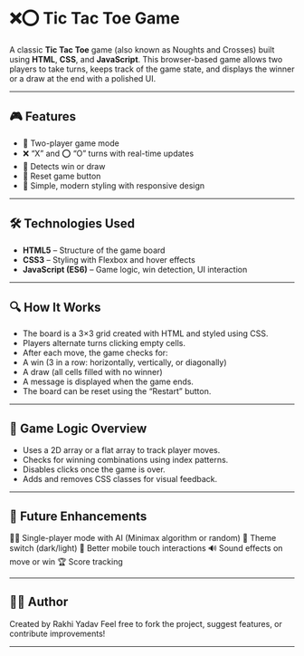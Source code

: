 # ❌⭕ Tic Tac Toe Game

A classic **Tic Tac Toe** game (also known as Noughts and Crosses) built using **HTML**, **CSS**, and **JavaScript**. This browser-based game allows two players to take turns, keeps track of the game state, and displays the winner or a draw at the end with a polished UI.

---

## 🎮 Features

- 🔁 Two-player game mode
- ❌ “X” and ⭕ “O” turns with real-time updates
- 🏁 Detects win or draw
- 🔄 Reset game button
- 🎨 Simple, modern styling with responsive design

---

## 🛠️ Technologies Used

- **HTML5** – Structure of the game board
- **CSS3** – Styling with Flexbox and hover effects
- **JavaScript (ES6)** – Game logic, win detection, UI interaction

---

## 🔍 How It Works

- The board is a 3×3 grid created with HTML and styled using CSS.
- Players alternate turns clicking empty cells.
- After each move, the game checks for:
- A win (3 in a row: horizontally, vertically, or diagonally)
- A draw (all cells filled with no winner)
- A message is displayed when the game ends.
- The board can be reset using the “Restart” button.

---

## 🧠 Game Logic Overview

- Uses a 2D array or a flat array to track player moves.
- Checks for winning combinations using index patterns.
- Disables clicks once the game is over.
- Adds and removes CSS classes for visual feedback.

---

## 🌟 Future Enhancements

🧑‍💻 Single-player mode with AI (Minimax algorithm or random)
🎨 Theme switch (dark/light)
📱 Better mobile touch interactions
🔊 Sound effects on move or win
🏆 Score tracking

---

## 👨‍💻 Author

Created by Rakhi Yadav
Feel free to fork the project, suggest features, or contribute improvements!

---
